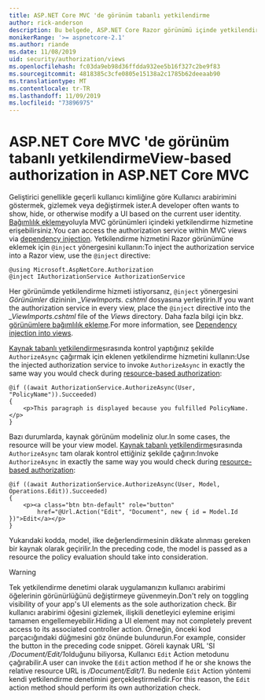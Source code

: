 ```yaml
---
title: ASP.NET Core MVC 'de görünüm tabanlı yetkilendirme
author: rick-anderson
description: Bu belgede, ASP.NET Core Razor görünümü içinde yetkilendirme hizmetinin nasıl ekleneceği ve kullanılacağı gösterilir.
monikerRange: '>= aspnetcore-2.1'
ms.author: riande
ms.date: 11/08/2019
uid: security/authorization/views
ms.openlocfilehash: fc03da9eb98d36ffdda932ee5b16f327c2be9f83
ms.sourcegitcommit: 4818385c3cfe0805e15138a2c1785b62deeaab90
ms.translationtype: MT
ms.contentlocale: tr-TR
ms.lasthandoff: 11/09/2019
ms.locfileid: "73896975"
---
```

# <a name="view-based-authorization-in-aspnet-core-mvc"></a><span data-ttu-id="9367b-103">ASP.NET Core MVC 'de görünüm tabanlı yetkilendirme</span><span class="sxs-lookup"><span data-stu-id="9367b-103">View-based authorization in ASP.NET Core MVC</span></span>

<span data-ttu-id="9367b-104">Geliştirici genellikle geçerli kullanıcı kimliğine göre Kullanıcı arabirimini göstermek, gizlemek veya değiştirmek ister.</span><span class="sxs-lookup"><span data-stu-id="9367b-104">A developer often wants to show, hide, or otherwise modify a UI based on the current user identity.</span></span> <span data-ttu-id="9367b-105">[Bağımlılık ekleme](xref:fundamentals/dependency-injection)yoluyla MVC görünümleri içindeki yetkilendirme hizmetine erişebilirsiniz.</span><span class="sxs-lookup"><span data-stu-id="9367b-105">You can access the authorization service within MVC views via [dependency injection](xref:fundamentals/dependency-injection).</span></span> <span data-ttu-id="9367b-106">Yetkilendirme hizmetini Razor görünümüne eklemek için `@inject` yönergesini kullanın:</span><span class="sxs-lookup"><span data-stu-id="9367b-106">To inject the authorization service into a Razor view, use the `@inject` directive:</span></span>

```cshtml
@using Microsoft.AspNetCore.Authorization
@inject IAuthorizationService AuthorizationService
```

<span data-ttu-id="9367b-107">Her görünümde yetkilendirme hizmeti istiyorsanız, `@inject` yönergesini *Görünümler* dizininin *_ViewImports. cshtml* dosyasına yerleştirin.</span><span class="sxs-lookup"><span data-stu-id="9367b-107">If you want the authorization service in every view, place the `@inject` directive into the *_ViewImports.cshtml* file of the *Views* directory.</span></span> <span data-ttu-id="9367b-108">Daha fazla bilgi için bkz. [görünümlere bağımlılık ekleme](xref:mvc/views/dependency-injection).</span><span class="sxs-lookup"><span data-stu-id="9367b-108">For more information, see [Dependency injection into views](xref:mvc/views/dependency-injection).</span></span>

<span data-ttu-id="9367b-109">[Kaynak tabanlı yetkilendirme](xref:security/authorization/resourcebased#security-authorization-resource-based-imperative)sırasında kontrol yaptığınız şekilde `AuthorizeAsync` çağırmak için eklenen yetkilendirme hizmetini kullanın:</span><span class="sxs-lookup"><span data-stu-id="9367b-109">Use the injected authorization service to invoke `AuthorizeAsync` in exactly the same way you would check during [resource-based authorization](xref:security/authorization/resourcebased#security-authorization-resource-based-imperative):</span></span>

```cshtml
@if ((await AuthorizationService.AuthorizeAsync(User, "PolicyName")).Succeeded)
{
    <p>This paragraph is displayed because you fulfilled PolicyName.</p>
}
```

<span data-ttu-id="9367b-110">Bazı durumlarda, kaynak görünüm modeliniz olur.</span><span class="sxs-lookup"><span data-stu-id="9367b-110">In some cases, the resource will be your view model.</span></span> <span data-ttu-id="9367b-111">[Kaynak tabanlı yetkilendirme](xref:security/authorization/resourcebased#security-authorization-resource-based-imperative)sırasında `AuthorizeAsync` tam olarak kontrol ettiğiniz şekilde çağırın:</span><span class="sxs-lookup"><span data-stu-id="9367b-111">Invoke `AuthorizeAsync` in exactly the same way you would check during [resource-based authorization](xref:security/authorization/resourcebased#security-authorization-resource-based-imperative):</span></span>

```cshtml
@if ((await AuthorizationService.AuthorizeAsync(User, Model, Operations.Edit)).Succeeded)
{
    <p><a class="btn btn-default" role="button"
        href="@Url.Action("Edit", "Document", new { id = Model.Id })">Edit</a></p>
}
```

<span data-ttu-id="9367b-112">Yukarıdaki kodda, model, ilke değerlendirmesinin dikkate alınması gereken bir kaynak olarak geçirilir.</span><span class="sxs-lookup"><span data-stu-id="9367b-112">In the preceding code, the model is passed as a resource the policy evaluation should take into consideration.</span></span>

> [!WARNING]
> <span data-ttu-id="9367b-113">Tek yetkilendirme denetimi olarak uygulamanızın kullanıcı arabirimi öğelerinin görünürlüğünü değiştirmeye güvenmeyin.</span><span class="sxs-lookup"><span data-stu-id="9367b-113">Don't rely on toggling visibility of your app's UI elements as the sole authorization check.</span></span> <span data-ttu-id="9367b-114">Bir kullanıcı arabirimi öğesini gizlemek, ilişkili denetleyici eylemine erişimi tamamen engellemeyebilir.</span><span class="sxs-lookup"><span data-stu-id="9367b-114">Hiding a UI element may not completely prevent access to its associated controller action.</span></span> <span data-ttu-id="9367b-115">Örneğin, önceki kod parçacığındaki düğmesini göz önünde bulundurun.</span><span class="sxs-lookup"><span data-stu-id="9367b-115">For example, consider the button in the preceding code snippet.</span></span> <span data-ttu-id="9367b-116">Göreli kaynak URL 'SI */Document/Edit/1*olduğunu biliyorsa, Kullanıcı `Edit` Action metodunu çağırabilir.</span><span class="sxs-lookup"><span data-stu-id="9367b-116">A user can invoke the `Edit` action method if he or she knows the relative resource URL is */Document/Edit/1*.</span></span> <span data-ttu-id="9367b-117">Bu nedenle `Edit` Action yöntemi kendi yetkilendirme denetimini gerçekleştirmelidir.</span><span class="sxs-lookup"><span data-stu-id="9367b-117">For this reason, the `Edit` action method should perform its own authorization check.</span></span>
